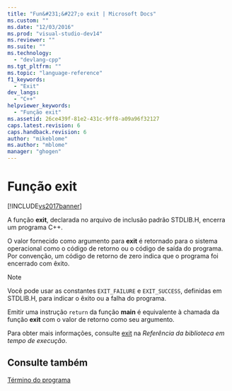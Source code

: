 ```yaml
---
title: "Fun&#231;&#227;o exit | Microsoft Docs"
ms.custom: ""
ms.date: "12/03/2016"
ms.prod: "visual-studio-dev14"
ms.reviewer: ""
ms.suite: ""
ms.technology: 
  - "devlang-cpp"
ms.tgt_pltfrm: ""
ms.topic: "language-reference"
f1_keywords: 
  - "Exit"
dev_langs: 
  - "C++"
helpviewer_keywords: 
  - "Função exit"
ms.assetid: 26ce439f-81e2-431c-9ff8-a09a96f32127
caps.latest.revision: 6
caps.handback.revision: 6
author: "mikeblome"
ms.author: "mblome"
manager: "ghogen"
---
```

# Fun&#231;&#227;o exit
[!INCLUDE[vs2017banner](../assembler/inline/includes/vs2017banner.md)]

A função **exit**, declarada no arquivo de inclusão padrão STDLIB.H, encerra um programa C\+\+.  
  
 O valor fornecido como argumento para **exit** é retornado para o sistema operacional como o código de retorno ou o código de saída do programa.  Por convenção, um código de retorno de zero indica que o programa foi encerrado com êxito.  
  
> [!NOTE]
>  Você pode usar as constantes `EXIT_FAILURE` e `EXIT_SUCCESS`, definidas em STDLIB.H, para indicar o êxito ou a falha do programa.  
  
 Emitir uma instrução `return` da função **main** é equivalente à chamada da função **exit** com o valor de retorno como seu argumento.  
  
 Para obter mais informações, consulte [exit](../c-runtime-library/reference/exit-exit-exit.md) na *Referência da biblioteca em tempo de execução*.  
  
## Consulte também  
 [Término do programa](../Topic/Program%20Termination.md)